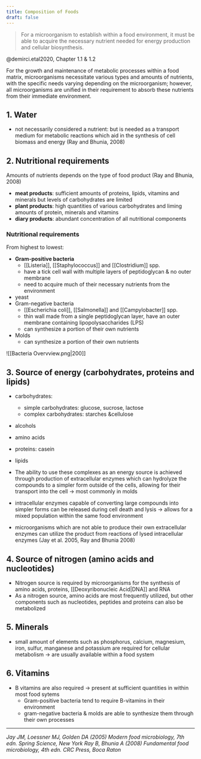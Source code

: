 ```yaml
---
title: Composition of Foods
draft: false
---
```


> For a microorganism to establish within a food environment, it must be able to acquire the necessary nutrient needed for energy production and cellular biosynthesis. 

@demirci.etal2020, Chapter 1.1 & 1.2

For the growth and maintenance of metabolic processes within a food matrix, microorganisms necessitate various types and amounts of nutrients, with the specific needs varying depending on the microorganism; however, all microorganisms are unified in their requirement to absorb these nutrients from their immediate environment.
## 1. Water
- not necessarily considered a nutrient: but is needed as a transport medium for metabolic reactions which aid in the synthesis of cell biomass and energy 
  (Ray and Bhunia, 2008)

## 2. Nutritional requirements
Amounts of nutrients depends on the type of food product (Ray and Bhunia, 2008)
- **meat products**: sufficient amounts of proteins, lipids, vitamins and minerals but levels of carbohydrates are limited
- **plant products**: high quantities of various carbohydrates and liming amounts of protein, minerals and vitamins
- **diary products**: abundant concentration of all nutritional components

### Nutritional requirements
From highest to lowest: 
- **Gram-positive bacteria** 
	- [[Listeria]], [[Staphylococcus]] and [[Clostridium]] spp.
	- have a tick cell wall with multiple layers of peptidoglycan & no outer membrane
	- need to acquire much of their necessary nutrients from the environment
- yeast
- Gram-negative bacteria 
	- [[Escherichia coli]], [[Salmonella]] and [[Campylobacter]] spp.
	- thin wall made from a single peptidoglycan layer, have an outer membrane containing lipopolysaccharides (LPS)
	- can synthesize a portion of their own nutrients 
- Molds 
	- can synthesize a portion of their own nutrients 


![[Bacteria Overvview.png|200]]

## 3. Source of energy (carbohydrates, proteins and lipids)
- carbohydrates: 
	- simple carbohydrates: glucose, sucrose, lactose
	- complex carbohydrates: starches &cellulose
- alcohols
- amino acids
- proteins: casein
- lipids 

- The ability to use these complexes as an energy source is achieved through production of extracellular enzymes which can hydrolyze the compounds to a simpler form outside of the cells, allowing for their transport into the cell -> most commonly in molds 
- intracellular enzymes capable of converting large compounds into simpler forms can be released during cell death and lysis -> allows for a mixed population within the same food environment 
- microorganisms which are not able to produce their own extracellular enzymes can utilize the product from reactions of lysed intracellular enzymes (Jay et al. 2005, Ray and Bhunia 2008)

## 4. Source of nitrogen (amino acids and nucleotides)
- Nitrogen source is required by microorganisms for the synthesis of amino acids, proteins, [[Deoxyribonucleic Acid|DNA]] and RNA 
- As a nitrogen source, amino acids are most frequently utilized, but other components such as nucleotides, peptides and proteins can also be metabolized

## 5. Minerals
- small amount of elements such as phosphorus, calcium, magnesium, iron, sulfur, manganese and potassium are required for cellular metabolism -> are usually available within a food system

## 6. Vitamins 
- B vitamins are also required -> present at sufficient quantities in within most food sytems
	- Gram-positive bacteria tend to require B-vitamins in their environment
	- gram-negative bacteria & molds are able to synthesize them through their own processes



___
*Jay JM, Loessner MJ, Golden DA (2005) Modern food microbiology, 7th edn. Spring Science, New York*
*Ray B, Bhunia A (2008) Fundamental food microbiology, 4th edn. CRC Press, Boca Raton*

